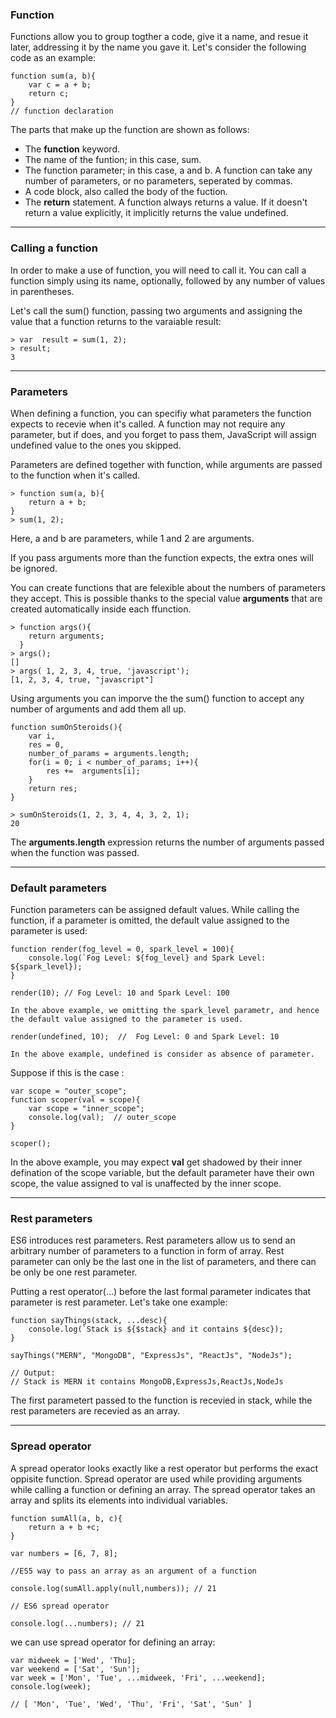 ### Function

Functions allow you to group togther a code, give it a name, and resue it later, addressing it by the name you gave it. Let's consider the following code as an example:

```
function sum(a, b){
    var c = a + b;
    return c;
}
// function declaration
```
The parts that make up the function are shown as follows:

+ The **function** keyword.
+ The name of the funtion; in this case, sum.
+ The function parameter; in this case, a and b. A function can take any number of parameters, or no parameters, seperated by commas.
+ A code block, also called the body of the fuction.
+ The **return** statement. A function always returns a value. If it doesn't return a value explicitly, it implicitly returns the value undefined.

---


### Calling a function

In order to make a use of function, you will need to call it. You can call a function simply using its name, optionally, followed by any number of values in parentheses.

Let's call the sum() function, passing two arguments and assigning the value that a function returns to the varaiable result:

```
> var  result = sum(1, 2);
> result;
3
```

---


### Parameters

When defining a function, you can specifiy what parameters the function expects to recevie when it's called. A function may not require any parameter, but if does, and you forget to pass them, JavaScript will assign undefined value to the ones you skipped.

Parameters are defined together with function, while arguments are passed to the function when it's called.

```
> function sum(a, b){
    return a + b;
}
> sum(1, 2);
```

Here, a and b are parameters, while 1 and 2 are arguments.


If you pass arguments more than the function expects, the extra ones will be ignored.


You can create functions that are felexible about the numbers of parameters they accept. This is possible thanks to the special value **arguments** that are created automatically inside each ffunction.

```
> function args(){
    return arguments;
  }
> args();
[]
> args( 1, 2, 3, 4, true, 'javascript');
[1, 2, 3, 4, true, "javascript"]
```


Using arguments you can imporve the the sum() function to accept any number of arguments and add them all up.

```
function sumOnSteroids(){
    var i,
    res = 0,
    number_of_params = arguments.length;
    for(i = 0; i < number_of_params; i++){
        res +=  arguments[i];
    }
    return res;
}

> sumOnSteroids(1, 2, 3, 4, 4, 3, 2, 1);
20
```
 The **arguments.length** expression returns the number of arguments passed when the function was passed.

 ---

 ### Default parameters

 Function parameters can be assigned default values. While calling the function, if a parameter is omitted, the default value assigned to the parameter is used:

 ```
 function render(fog_level = 0, spark_level = 100){
     console.log(`Fog Level: ${fog_level} and Spark Level: ${spark_level});
 }
 ```
 ```
 render(10); // Fog Level: 10 and Spark Level: 100
 
 In the above example, we omitting the spark_level parametr, and hence the default value assigned to the parameter is used.
 ```

 ```
render(undefined, 10);  //  Fog Level: 0 and Spark Level: 10

In the above example, undefined is consider as absence of parameter.
```

Suppose if this is the case :
```
var scope = "outer_scope";
function scoper(val = scope){
    var scope = "inner_scope";
    console.log(val);  // outer_scope
} 

scoper();
```
 
In the above example, you may expect **val** get shadowed by their inner defination of 
 the scope variable, but the default parameter have their own scope, the value assigned to val is unaffected by the inner scope.

 ---

 ### Rest parameters
 
 ES6 introduces rest parameters. Rest parameters allow us to send an arbitrary number of parameters to a function in form of array. Rest parameter can only be the last one in the list of parameters, and there can be only be one rest parameter.

 Putting a rest operator(...) before the last formal parameter indicates that parameter is rest parameter.
 Let's take one example:
 ```
 function sayThings(stack, ...desc){
     console.log(`Stack is ${$stack} and it contains ${desc});
 }

sayThings("MERN", "MongoDB", "ExpressJs", "ReactJs", "NodeJs"); 

// Output:
// Stack is MERN it contains MongoDB,ExpressJs,ReactJs,NodeJs
```
The first parametert passed to the function is recevied in stack, while the rest parameters are recevied as an array.

---

### Spread operator

A spread operator looks exactly like a rest operator but performs the exact oppisite function. Spread operator are used while providing arguments while calling a function or defining an array.
The spread operator takes an array and splits its elements into individual variables.


```
function sumAll(a, b, c){
    return a + b +c;
}

var numbers = [6, 7, 8];

//ES5 way to pass an array as an argument of a function

console.log(sumAll.apply(null,numbers)); // 21

// ES6 spread operator 

console.log(...numbers); // 21
```

we can use spread operator for defining an array:

```
var midweek = ['Wed', 'Thu];
var weekend = ['Sat', 'Sun'];
var week = ['Mon', 'Tue', ...midweek, 'Fri', ...weekend];
console.log(week);

// [ 'Mon', 'Tue', 'Wed', 'Thu', 'Fri', 'Sat', 'Sun' ]
```